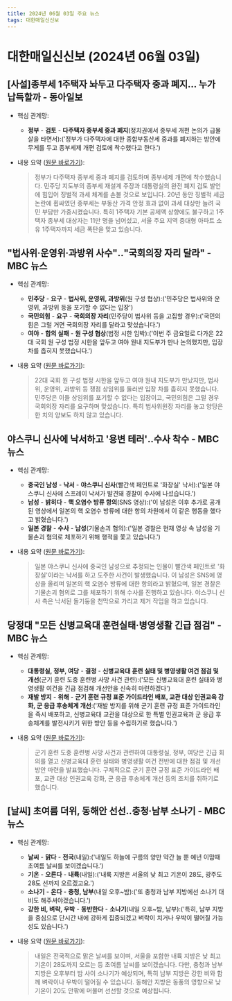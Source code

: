 ```yaml
---
title: 2024년 06월 03일 주요 뉴스
tags: 대한매일신신보
---
```


# 대한매일신신보 (2024년 06월 03일)
## [사설]종부세 1주택자 놔두고 다주택자 중과 폐지… 누가 납득할까 - 동아일보  
  - 핵심 관계망:  
      
      * **정부** - **검토** - **다주택자 종부세 중과 폐지**(정치권에서 종부세 개편 논의가 급물살을 타면서):('정부가 다주택자에 대한 종합부동산세 중과를 폐지하는 방안에 무게를 두고 종부세제 개편 검토에 착수했다고 한다.')  
  
  - 내용 요약 ([원문 바로가기](https://news.google.com/rss/articles/CBMiQ2h0dHBzOi8vd3d3LmRvbmdhLmNvbS9uZXdzL09waW5pb24vYXJ0aWNsZS9hbGwvMjAyNDA2MDIvMTI1MjM5ODg2LzHSATdodHRwczovL3d3dy5kb25nYS5jb20vbmV3cy9hbXAvYWxsLzIwMjQwNjAyLzEyNTIzOTg4Ni8x?oc=5&hl=en-US&gl=US&ceid=US:en)):  
    > 정부가 다주택자 종부세 중과 폐지를 검토하며 종부세제 개편에 착수했습니다. 민주당 지도부의 종부세 재설계 주장과 대통령실의 완전 폐지 검토 발언에 힘입어 징벌적 과세 체계를 손볼 것으로 보입니다. 20년 동안 징벌적 세금 논란에 휩싸였던 종부세는 부동산 가격 안정 효과 없이 과세 대상만 늘려 국민 부담만 가중시켰습니다. 특히 1주택자 기본 공제액 상향에도 불구하고 1주택자 종부세 대상자는 11만 명을 넘어섰고, 서울 주요 지역 중대형 아파트 소유 1주택자까지 세금 폭탄을 맞고 있습니다.  
    

## "법사위·운영위·과방위 사수"‥"국회의장 자리 달라" - MBC 뉴스  
  - 핵심 관계망:  
      
      * **민주당** - **요구** - **법사위, 운영위, 과방위**(원 구성 협상):('민주당은 법사위와 운영위, 과방위 등을 포기할 수 없다는 입장')  
      * **국민의힘** - **요구** - **국회의장 자리**(민주당이 법사위 등을 고집할 경우):('국민의힘은 그럴 거면 국회의장 자리를 달라고 맞섰습니다.')  
      * **여야** - **합의 실패** - **원 구성 협상**(법정 시한 임박):('이번 주 금요일로 다가온 22대 국회 원 구성 법정 시한을 앞두고 여야 원내 지도부가 만나 논의했지만, 입장차를 좁히지 못했습니다.')  
  
  - 내용 요약 ([원문 바로가기](https://news.google.com/rss/articles/CBMiRmh0dHBzOi8vaW1uZXdzLmltYmMuY29tL3JlcGxheS8yMDI0L253dG9kYXkvYXJ0aWNsZS82NjA0MjIxXzM2NTIzLmh0bWzSAUZodHRwczovL2ltbmV3cy5pbWJjLmNvbS9yZXBsYXkvMjAyNC9ud3RvZGF5L2FydGljbGUvNjYwNDIyMV8zNjUyNC5odG1s?oc=5&hl=en-US&gl=US&ceid=US:en)):  
    > 22대 국회 원 구성 법정 시한을 앞두고 여야 원내 지도부가 만났지만, 법사위, 운영위, 과방위 등 쟁점 상임위를 둘러싼 입장 차를 좁히지 못했습니다. 민주당은 이들 상임위를 포기할 수 없다는 입장이고, 국민의힘은 그럴 경우 국회의장 자리를 요구하며 맞섰습니다. 특히 법사위원장 자리를 놓고 양당은 한 치의 양보도 하지 않고 있습니다.  
    

## 야스쿠니 신사에 낙서하고 '용변 테러'‥수사 착수 - MBC 뉴스  
  - 핵심 관계망:  
      
      * **중국인 남성** - **낙서** - **야스쿠니 신사**(빨간색 페인트로 '화장실' 낙서):('일본 야스쿠니 신사에 스프레이 낙서가 발견돼 경찰이 수사에 나섰습니다.')  
      * **남성** - **밝히다** - **핵 오염수 방류 항의**(SNS 영상):('이 남성은 이후 추가로 공개된 영상에서 일본의 핵 오염수 방류에 대한 항의 차원에서 이 같은 행동을 했다고 밝혔습니다.')  
      * **일본 경찰** - **수사** - **남성**(기물손괴 혐의):('일본 경찰은 현재 영상 속 남성을 기물손괴 혐의로 체포하기 위해 행적을 쫓고 있습니다.')  
  
  - 내용 요약 ([원문 바로가기](https://news.google.com/rss/articles/CBMiRWh0dHBzOi8vaW1uZXdzLmltYmMuY29tL3JlcGxheS8yMDI0L253ZGVzay9hcnRpY2xlLzY2MDQxNzdfMzY1MTUuaHRtbNIBRWh0dHBzOi8vaW1uZXdzLmltYmMuY29tL3JlcGxheS8yMDI0L253ZGVzay9hcnRpY2xlLzY2MDQxNzdfMzY1MTYuaHRtbA?oc=5&hl=en-US&gl=US&ceid=US:en)):  
    > 일본 야스쿠니 신사에 중국인 남성으로 추정되는 인물이 빨간색 페인트로 '화장실'이라는 낙서를 하고 도주한 사건이 발생했습니다. 이 남성은 SNS에 영상을 올리며 일본의 핵 오염수 방류에 대한 항의라고 밝혔으며, 일본 경찰은 기물손괴 혐의로 그를 체포하기 위해 수사를 진행하고 있습니다. 야스쿠니 신사 측은 낙서된 돌기둥을 천막으로 가리고 제거 작업을 하고 있습니다.  
    

## 당정대 "모든 신병교육대 훈련실태·병영생활 긴급 점검" - MBC 뉴스  
  - 핵심 관계망:  
      
      * **대통령실, 정부, 여당** - **결정** - **신병교육대 훈련 실태 및 병영생활 여건 점검 및 개선**(군기 훈련 도중 훈련병 사망 사건 관련):('모든 신병교육대 훈련 실태와 병영생활 여건을 긴급 점검해 개선안을 신속히 마련하겠다')  
      * **재발 방지** - **위해** - **군기 훈련 규정 표준 가이드라인 배포, 교관 대상 인권교육 강화, 군 응급 후송체계 개선**:('재발 방지를 위해 군기 훈련 규정 표준 가이드라인을 즉시 배포하고, 신병교육대 교관을 대상으로 한 특별 인권교육과 군 응급 후송체계를 발전시키기 위한 방안 등을 수립하기로 했습니다.')  
  
  - 내용 요약 ([원문 바로가기](https://news.google.com/rss/articles/CBMiRWh0dHBzOi8vaW1uZXdzLmltYmMuY29tL3JlcGxheS8yMDI0L253ZGVzay9hcnRpY2xlLzY2MDQxODVfMzY1MTUuaHRtbNIBRWh0dHBzOi8vaW1uZXdzLmltYmMuY29tL3JlcGxheS8yMDI0L253ZGVzay9hcnRpY2xlLzY2MDQxODVfMzY1MTYuaHRtbA?oc=5&hl=en-US&gl=US&ceid=US:en)):  
    > 군기 훈련 도중 훈련병 사망 사건과 관련하여 대통령실, 정부, 여당은 긴급 회의를 열고 신병교육대 훈련 실태와 병영생활 여건 전반에 대한 점검 및 개선 방안 마련을 발표했습니다. 구체적으로 군기 훈련 규정 표준 가이드라인 배포, 교관 대상 인권교육 강화, 군 응급 후송체계 개선 등의 조치를 취하기로 했습니다.  
    

## [날씨] 초여름 더위, 동해안 선선‥충청·남부 소나기 - MBC 뉴스  
  - 핵심 관계망:  
      
      * **날씨** - **맑다** - **전국**(내일):('내일도 하늘에 구름의 양만 약간 늘 뿐 예년 이맘때 초여름 날씨를 보이겠습니다.')  
      * **기온** - **오른다** - **내륙**(내일):('내륙 지방은 서울의 낮 최고 기온이 28도, 광주도 28도 선까지 오르겠고요.')  
      * **소나기** - **온다** - **충청, 남부**(내일 오후~밤):('또 충청과 남부 지방에선 소나기 대비도 해주셔야겠습니다.')  
      * **강한 비, 벼락, 우박** - **동반한다** - **소나기**(내일 오후~밤, 남부):('특히, 남부 지방을 중심으로 단시간 내에 강하게 집중되겠고 벼락이 치거나 우박이 떨어질 가능성도 있습니다.')  
  
  - 내용 요약 ([원문 바로가기](https://news.google.com/rss/articles/CBMiRWh0dHBzOi8vaW1uZXdzLmltYmMuY29tL3JlcGxheS8yMDI0L253ZGVzay9hcnRpY2xlLzY2MDQxOTJfMzY1MTUuaHRtbNIBRWh0dHBzOi8vaW1uZXdzLmltYmMuY29tL3JlcGxheS8yMDI0L253ZGVzay9hcnRpY2xlLzY2MDQxOTJfMzY1MTYuaHRtbA?oc=5&hl=en-US&gl=US&ceid=US:en)):  
    > 내일은 전국적으로 맑은 날씨를 보이며, 서울을 포함한 내륙 지방은 낮 최고 기온이 28도까지 오르는 등 초여름 날씨를 보이겠습니다. 다만, 충청과 남부 지방은 오후부터 밤 사이 소나기가 예상되며, 특히 남부 지방은 강한 비와 함께 벼락이나 우박이 떨어질 수 있습니다. 동해안 지방은 동풍의 영향으로 낮 기온이 20도 안팎에 머물며 선선할 것으로 예상됩니다.  
    